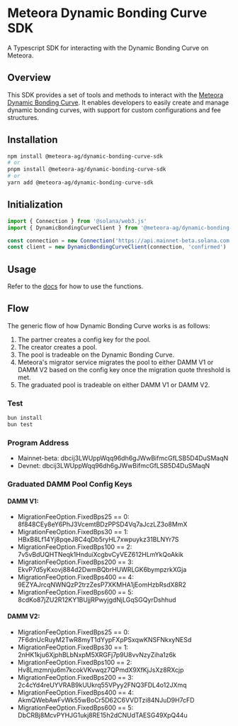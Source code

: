 # Meteora Dynamic Bonding Curve SDK

A Typescript SDK for interacting with the Dynamic Bonding Curve on Meteora.

## Overview

This SDK provides a set of tools and methods to interact with the [Meteora Dynamic Bonding Curve](https://github.com/MeteoraAg/ts-sdk/tree/main/packages/dynamic-bonding-curve). It enables developers to easily create and manage dynamic bonding curves, with support for custom configurations and fee structures.

## Installation

```bash
npm install @meteora-ag/dynamic-bonding-curve-sdk
# or
pnpm install @meteora-ag/dynamic-bonding-curve-sdk
# or
yarn add @meteora-ag/dynamic-bonding-curve-sdk
```

## Initialization

```typescript
import { Connection } from '@solana/web3.js'
import { DynamicBondingCurveClient } from '@meteora-ag/dynamic-bonding-curve-sdk'

const connection = new Connection('https://api.mainnet-beta.solana.com')
const client = new DynamicBondingCurveClient(connection, 'confirmed')
```

## Usage

Refer to the [docs](./docs.md) for how to use the functions.

## Flow

The generic flow of how Dynamic Bonding Curve works is as follows:

1. The partner creates a config key for the pool.
2. The creator creates a pool.
3. The pool is tradeable on the Dynamic Bonding Curve.
4. Meteora's migrator service migrates the pool to either DAMM V1 or DAMM V2 based on the config key once the migration quote threshold is met.
5. The graduated pool is tradeable on either DAMM V1 or DAMM V2.

### Test

```bash
bun install
bun test
```

### Program Address

- Mainnet-beta: dbcij3LWUppWqq96dh6gJWwBifmcGfLSB5D4DuSMaqN
- Devnet: dbcij3LWUppWqq96dh6gJWwBifmcGfLSB5D4DuSMaqN

### Graduated DAMM Pool Config Keys

#### DAMM V1:

- MigrationFeeOption.FixedBps25 == 0: 8f848CEy8eY6PhJ3VcemtBDzPPSD4Vq7aJczLZ3o8MmX
- MigrationFeeOption.FixedBps30 == 1: HBxB8Lf14Yj8pqeJ8C4qDb5ryHL7xwpuykz31BLNYr7S
- MigrationFeeOption.FixedBps100 == 2: 7v5vBdUQHTNeqk1HnduiXcgbvCyVEZ612HLmYkQoAkik
- MigrationFeeOption.FixedBps200 == 3: EkvP7d5yKxovj884d2DwmBQbrHUWRLGK6bympzrkXGja
- MigrationFeeOption.FixedBps400 == 4: 9EZYAJrcqNWNQzP2trzZesP7XKMHA1jEomHzbRsdX8R2
- MigrationFeeOption.FixedBps600 == 5: 8cdKo87jZU2R12KY1BUjjRPwyjgdNjLGqSGQyrDshhud

#### DAMM V2:

- MigrationFeeOption.FixedBps25 == 0: 7F6dnUcRuyM2TwR8myT1dYypFXpPSxqwKNSFNkxyNESd
- MigrationFeeOption.FixedBps30 == 1: 2nHK1kju6XjphBLbNxpM5XRGFj7p9U8vvNzyZiha1z6k
- MigrationFeeOption.FixedBps100 == 2: Hv8Lmzmnju6m7kcokVKvwqz7QPmdX9XfKjJsXz8RXcjp
- MigrationFeeOption.FixedBps200 == 3: 2c4cYd4reUYVRAB9kUUkrq55VPyy2FNQ3FDL4o12JXmq
- MigrationFeeOption.FixedBps400 == 4: AkmQWebAwFvWk55wBoCr5D62C6VVDTzi84NJuD9H7cFD
- MigrationFeeOption.FixedBps600 == 5: DbCRBj8McvPYHJG1ukj8RE15h2dCNUdTAESG49XpQ44u
